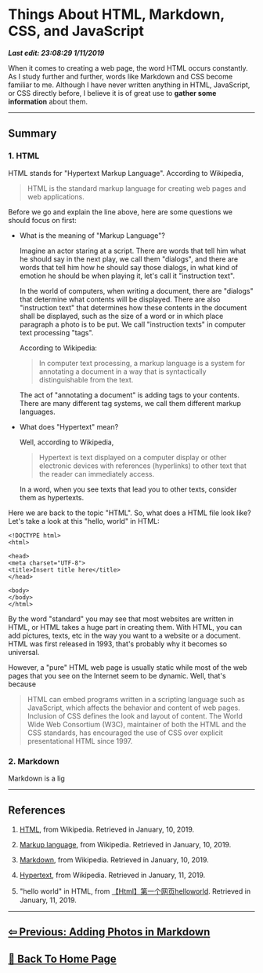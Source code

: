 # Things About HTML, Markdown, CSS, and JavaScript

***Last edit: 23:08:29 1/11/2019***

When it comes to creating a web page, the word HTML occurs constantly. As I study further and further, words like Markdown and CSS become familiar to me. Although I have never written anything in HTML, JavaScript, or CSS directly before, I believe it is of great use to **gather some information** about them.

----

## Summary

### 1. HTML

HTML stands for "Hypertext Markup Language". According to Wikipedia,

> HTML is the standard markup language for creating web pages and web applications.

Before we go and explain the line above, here are some questions we should focus on first:

- What is the meaning of "Markup Language"?

  Imagine an actor staring at a script. There are words that tell him what he should say in the next play, we call them "dialogs", and there are words that tell him how he should say those dialogs, in what kind of emotion he should be when playing it, let's call it "instruction text".
  
  In the world of computers, when writing a document, there are "dialogs" that determine what contents will be displayed. There are also "instruction text" that determines how these contents in the document shall be displayed, such as the size of a word or in which place paragraph a photo is to be put. We call "instruction texts" in computer text processing "tags".

  According to Wikipedia:

  > In computer text processing, a markup language is a system for annotating a document in a way that is syntactically distinguishable from the text.

  The act of "annotating a document" is adding tags to your contents. There are many different tag systems, we call them different markup languages.

- What does "Hypertext" mean?

  Well, according to Wikipedia,

  > Hypertext is text displayed on a computer display or other electronic devices with references (hyperlinks) to other text that the reader can immediately access.
  
  In a word, when you see texts that lead you to other texts, consider them as hypertexts.

Here we are back to the topic "HTML". So, what does a HTML file look like? Let's take a look at this "hello, world" in HTML:

    <!DOCTYPE html>
    <html>

    <head>
    <meta charset="UTF-8">
    <title>Insert title here</title>
    </head>

    <body>
    </body>
    </html>

By the word "standard" you may see that most websites are written in HTML, or HTML takes a huge part in creating them. With HTML, you can add pictures, texts, etc in the way you want to a website or a document. HTML was first released in 1993, that's probably why it becomes so universal.

However, a "pure" HTML web page is usually static while most of the web pages that you see on the Internet seem to be dynamic. Well, that's because

> HTML can embed programs written in a scripting language such as JavaScript, which affects the behavior and content of web pages. Inclusion of CSS defines the look and layout of content. The World Wide Web Consortium (W3C), maintainer of both the HTML and the CSS standards, has encouraged the use of CSS over explicit presentational HTML since 1997.

### 2. Markdown

Markdown is a lig

----

## References

1. [HTML](https://en.wikipedia.org/wiki/HTML), from Wikipedia. Retrieved in January, 10, 2019.

2. [Markup language](https://en.wikipedia.org/wiki/Markup_language), from Wikipedia. Retrieved in January, 10, 2019.

3. [Markdown](https://en.wikipedia.org/wiki/Markdown), from Wikipedia. Retrieved in January, 10, 2019.

4. [Hypertext](https://en.wikipedia.org/wiki/Hypertext#cite_note-1), from Wikipedia. Retrieved in January, 11, 2019.

5. "hello world" in HTML, from [【Html】第一个网页helloworld](https://www.cnblogs.com/carsonwuu/p/7470107.html). Retrieved in January, 11, 2019.

----

## **[⇦ Previous: Adding Photos in Markdown](https://angelohyang.github.io/Blog/Jan.%202019/Adding%20Photos%20in%20Markdown)**

## **[🏡 Back To Home Page](https://angelohyang.github.io/Blog/)**